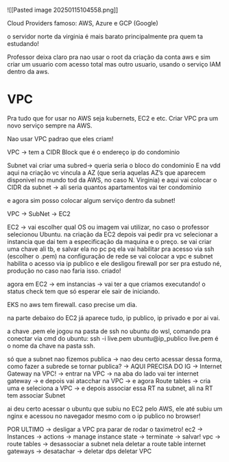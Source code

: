 ![[Pasted image 20250115104558.png]]


Cloud Providers famoso: AWS, Azure e GCP (Google)


o servidor norte da virginia é mais barato principalmente pra quem ta estudando!

Professor deixa claro pra nao usar o root da criação da conta aws e sim criar um usuario com acesso total mas outro usuario, usando o serviço IAM dentro da aws.

# VPC

Pra tudo que for usar no AWS seja kubernets, EC2 e etc. Criar VPC pra um novo serviço sempre na AWS.

Nao usar VPC padrao que eles criam!

VPC → tem a CIDR Block que é o endereço ip do condominio

Subnet
vai criar uma subred→ queria seria o bloco do condominio
E na vdd aqui na criação vc vincula a AZ (que seria aquelas AZ’s que aparecem disponivel no mundo tod da AWS, no caso N. Virginia)
e aqui vai colocar o CIDR da subnet → ali seria quantos apartamentos vai ter condominio


e agora sim posso colocar algum serviço dentro da subnet!


VPC  → SubNet → EC2


EC2 → vai escolher qual OS ou imagem vai utilizar, no caso o professor selecionou Ubuntu.
na criação da EC2 depois vai pedir pra vc selecionar a instancia que dai tem a especificação da maquina e o preço.
se vai criar uma chave ali tb, e salvar ela no pc pq ela vai habilitar pra acesso via ssh (escolher o .pem)
na configuração de rede se vai colocar a vpc e subnet
habilita o acesso via ip publico
e ele desligou firewall por ser pra estudo né, produção no caso nao faria isso.
criado!

agora em EC2 → em instancias → vai ter a que criamos executando! o status check tem que só esperar ele sair de iniciando.

EKS no aws tem firewall. caso precise um dia.

na parte debaixo do EC2 já aparece tudo, ip publico, ip privado e por ai vai.

a chave .pem ele jogou na pasta de ssh no ubuntu do wsl, comando pra conectar via cmd do ubuntu:
ssh -i live.pem ubuntu@ip_publico
live.pem é o nome da chave na pasta ssh.

só que a subnet nao fizemos publica → nao deu certo acessar dessa forma, como fazer a subrede se tornar publica? 
	→ AQUI PRECISA DO IG → Internet Gateway na VPC!
		→ entrar na VPC → na aba do lado vai ter internet gateway
		→ e depois vai atacchar na VPC
		→ e agora Route tables → cria uma e seleciona a VPC → e depois associar essa RT na subnet, ali na RT tem associar Subnet

ai deu certo acessar o ubuntu que subiu no EC2 pelo AWS, ele até subiu um nginx e acessou no navegador mesmo com  o ip publico no browser!


POR ULTIMO → desligar a VPC pra parar de rodar o taximetro!
ec2 → Instances → actions → manage instance state → terminate → salvar!
vpc → route tables → desassociar a subnet nela
	deletar a route table
	internet gateways → desatachar → deletar dps
	deletar VPC